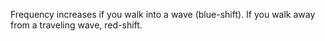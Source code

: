 Frequency increases if you walk into a wave (blue-shift). If you walk away from a traveling wave, red-shift.